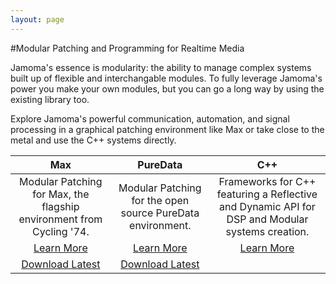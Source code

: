 ```yaml
---
layout: page
---
```



#Modular Patching and Programming for Realtime Media

Jamoma's essence is modularity: the ability to manage complex systems built up of flexible and interchangable modules.
To fully leverage Jamoma's power you make your own modules, but you can go a long way by using the existing library too.

Explore Jamoma's powerful communication, automation, and signal processing in a graphical patching environment like Max or take close to the metal and use the C++ systems directly.


| &nbsp;&nbsp;&nbsp; Max &nbsp;&nbsp;&nbsp; | &nbsp;&nbsp;&nbsp; PureData &nbsp;&nbsp;&nbsp;  | &nbsp;&nbsp;&nbsp; C++ &nbsp;&nbsp;&nbsp; |
| :-------------:| :-------------: | :-------------: |
| Modular Patching for Max, the flagship environment from Cycling '74. | Modular Patching for the open source PureData environment. | Frameworks for C++ featuring a Reflective and Dynamic API for DSP and Modular systems creation. |
| [Learn More](/max/)          		|  [Learn More](/pd/)       |  [Learn More](/c++/) |
| [Download Latest](https://github.com/jamoma/JamomaMax/releases/latest)         |  [Download Latest](https://github.com/jamoma/JamomaPureData/releases/latest)       |   |

